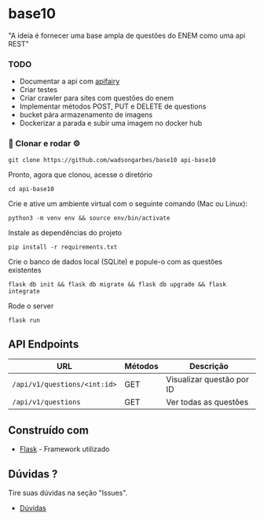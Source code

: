 # base10
"A ideia é fornecer uma base ampla de questões do ENEM como uma api REST"

### TODO

* Documentar a api com [apifairy](https://apifairy.readthedocs.io/en/latest/)
* Criar testes
* Criar crawler para sites com questões do enem
* Implementar métodos POST, PUT e DELETE de questions
* bucket pára armazenamento de imagens
* Dockerizar a parada e subir uma imagem no docker hub

### 🐑 Clonar e rodar ⚙️

```
git clone https://github.com/wadsongarbes/base10 api-base10
```
Pronto, agora que clonou, acesse o diretório 
```
cd api-base10
```
Crie e ative um ambiente virtual com o seguinte comando (Mac ou Linux):
```
python3 -m venv env && source env/bin/activate
```
Instale as dependências do projeto
```
pip install -r requirements.txt
```
Crie o banco de dados local (SQLite) e popule-o com as questões existentes
```
flask db init && flask db migrate && flask db upgrade && flask integrate
```
Rode o server
```
flask run
```

## API Endpoints

|  URL | Métodos | Descrição |
| -------- | ------------- | --------- |
| `/api/v1/questions/<int:id>` | GET | Visualizar questão por ID|
| `/api/v1/questions` | GET | Ver todas as questões |


## Construído com

* [Flask](https://flask.palletsprojects.com/en/2.1.x/) - Framework utilizado

## Dúvidas ?

Tire suas dúvidas na seção "Issues".

* [Dúvidas](https://github.com/WadsonGarbes/base10/issues)
